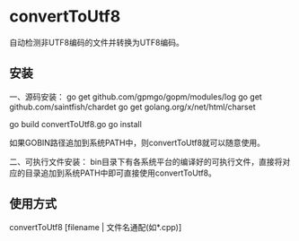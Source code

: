 # convertToUtf8
自动检测非UTF8编码的文件并转换为UTF8编码。

## 安装
一、源码安装：
go get github.com/gpmgo/gopm/modules/log
go get github.com/saintfish/chardet
go get golang.org/x/net/html/charset

go build convertToUtf8.go
go install

如果GOBIN路径追加到系统PATH中，则convertToUtf8就可以随意使用。

二、可执行文件安装：
bin目录下有各系统平台的编译好的可执行文件，直接将对应的目录追加到系统PATH中即可直接使用convertToUtf8。

## 使用方式
convertToUtf8 [filename | 文件名通配(如*.cpp)]

